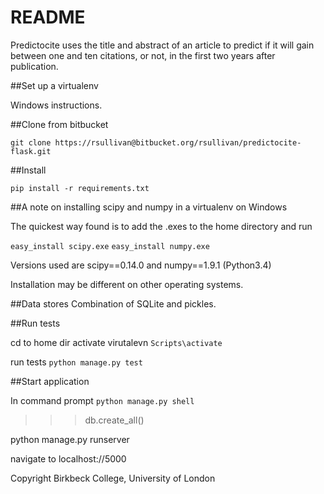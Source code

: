 # README #

Predictocite uses the title and abstract of an article to predict if it will gain between one and ten citations, or not, in the first two years after publication. 


##Set up a virtualenv

Windows instructions.


##Clone from bitbucket

`git clone https://rsullivan@bitbucket.org/rsullivan/predictocite-flask.git`

##Install

`pip install -r requirements.txt`

##A note on installing scipy and numpy in a virtualenv on Windows

The quickest way found is to add the .exes to the home directory and
run

`easy_install scipy.exe`
`easy_install numpy.exe`

Versions used are scipy==0.14.0 and numpy==1.9.1 (Python3.4)

Installation may be different on other operating systems.


##Data stores
Combination of SQLite and pickles.


##Run tests

cd to home dir
activate virutalevn `Scripts\activate`

run tests
`python manage.py test`


##Start application

In command prompt `python manage.py shell` 

>>>db.create_all()

python manage.py runserver

navigate to localhost://5000

Copyright Birkbeck College, University of London